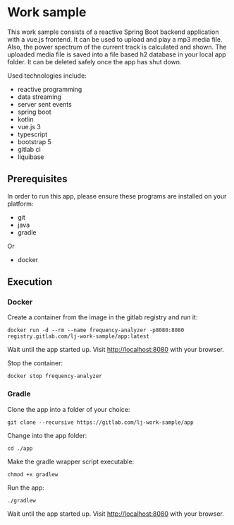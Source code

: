 # Work sample

This work sample consists of a reactive Spring Boot backend application with a vue.js frontend. It can be used to upload and play a mp3 media file. Also, the power spectrum of the current track is calculated and shown. The uploaded media file is saved into a file based h2 database in your local app folder. It can be deleted safely once the app has shut down. 

Used technologies include:

- reactive programming
- data streaming 
- server sent events
- spring boot
- kotlin
- vue.js 3
- typescript
- bootstrap 5
- gitlab ci
- liquibase

## Prerequisites

In order to run this app, please ensure these programs are installed on your platform:

- git
- java
- gradle

Or 

- docker

## Execution

### Docker

Create a container from the image in the gitlab registry and run it:

```
docker run -d --rm --name frequency-analyzer -p8080:8080 registry.gitlab.com/lj-work-sample/app:latest
```

Wait until the app started up. Visit [http://localhost:8080](http://localhost:8080) with your browser.

Stop the container:

```shell
docker stop frequency-analyzer
```

### Gradle

Clone the app into a folder of your choice:

```shell
git clone --recursive https://gitlab.com/lj-work-sample/app
```

Change into the app folder: 

```shell
cd ./app
```

Make the gradle wrapper script executable:

```shell
chmod +x gradlew  
```

Run the app:

```shell
./gradlew
```

Wait until the app started up. Visit [http://localhost:8080](http://localhost:8080) with your browser.
